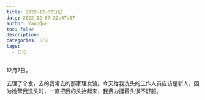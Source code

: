 ```yaml
---
title: 2022-12-07日记
date: 2022-12-07 22:07:07
author: YangQun
toc: false
description:
categories: 日记
tags:
  - 日记
---
```


12月7日。

去理了个发，去的我常去的那家理发馆。今天给我洗头的工作人员应该是新人，因为她帮我洗头时，一直把我的头抬起来，我费力挺着头很不舒服。
